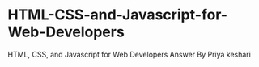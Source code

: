 # HTML-CSS-and-Javascript-for-Web-Developers
HTML, CSS, and Javascript for Web Developers Answer By Priya keshari
